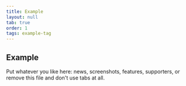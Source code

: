 ```yaml
---
title: Example
layout: null
tab: true
order: 1
tags: example-tag
---
```


## Example

Put whatever you like here: news, screenshots, features, supporters, or remove this file and don't use tabs at all.
